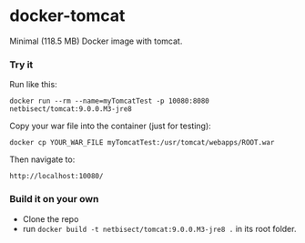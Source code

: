 # docker-tomcat
Minimal (118.5 MB) Docker image with tomcat.

### Try it
Run like this:

`docker run --rm --name=myTomcatTest -p 10080:8080 netbisect/tomcat:9.0.0.M3-jre8`

Copy your war file into the container (just for testing):

`docker cp YOUR_WAR_FILE myTomcatTest:/usr/tomcat/webapps/ROOT.war`

Then navigate to:

`http://localhost:10080/`


### Build it on your own
* Clone the repo
* run `docker build -t netbisect/tomcat:9.0.0.M3-jre8 .` in its root folder.
